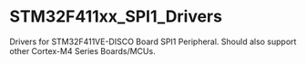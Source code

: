 # STM32F411xx_SPI1_Drivers
Drivers for STM32F411VE-DISCO Board SPI1 Peripheral.
Should also support other Cortex-M4 Series Boards/MCUs.
